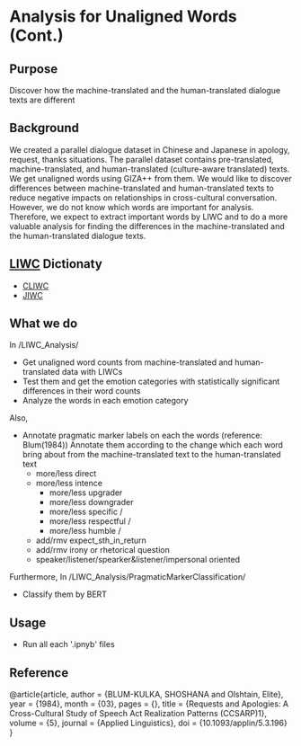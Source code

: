 # Analysis for Unaligned Words (Cont.)

## Purpose
Discover how the machine-translated and the human-translated dialogue texts are different

## Background
We created a parallel dialogue dataset in Chinese and Japanese in apology, request, thanks situations.
The parallel dataset contains pre-translated, machine-translated, and human-translated (culture-aware translated) texts.
We get unaligned words using GIZA++ from them.
We would like to discover differences between machine-translated and human-translated texts to reduce negative impacts on relationships in cross-cultural conversation.
However, we do not know which words are important for analysis.
Therefore, we expect to extract important words by LIWC and to do a more valuable analysis for finding the differences in the machine-translated and the human-translated dialogue texts.

## [LIWC](http://liwc.wpengine.com/) Dictionaty
+ [CLIWC](https://cliwc.weebly.com/)
+ [JIWC](https://sociocom.naist.jp/jiwc-dictionary/)

## What we do
In /LIWC_Analysis/
+ Get unaligned word counts from machine-translated and human-translated data with LIWCs
+ Test them and get the emotion categories with statistically significant differences in their word counts
+ Analyze the words in each emotion category

Also,
+ Annotate pragmatic marker labels on each the words (reference: Blum(1984))
    Annotate them according to the change which each word bring about from the machine-translated text to the human-translated text
    + more/less direct
    + more/less intence
        + more/less upgrader
        + more/less downgrader
        + more/less specific /
        + more/less respectful /  
        + more/less humble /  
    + add/rmv expect_sth_in_return
    + add/rmv irony or rhetorical question
    + speaker/listener/spearker&listener/impersonal oriented

Furthermore,
In /LIWC_Analysis/PragmaticMarkerClassification/
+ Classify them by BERT

## Usage
+ Run all each '.ipnyb' files

## Reference
@article{article,
author = {BLUM-KULKA, SHOSHANA and Olshtain, Elite},
year = {1984},
month = {03},
pages = {},
title = {Requests and Apologies: A Cross-Cultural Study of Speech Act Realization Patterns (CCSARP)1},
volume = {5},
journal = {Applied Linguistics},
doi = {10.1093/applin/5.3.196}
}
